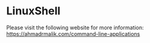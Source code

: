 # LinuxShell

Please visit the following website for more information:
https://ahmadrmalik.com/command-line-applications

